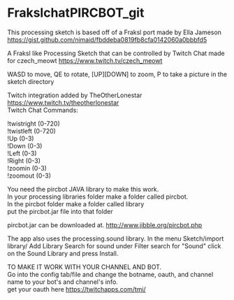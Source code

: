 # FrakslchatPIRCBOT_git

This processing sketch is based off of a Fraksl port made by Ella Jameson  
https://gist.github.com/nimaid/fbddeba0819fb8cfa0142060a0bbbfd5  

A Fraksl like Processing Sketch that can be controlled by Twitch Chat made for czech_meowt https://www.twitch.tv/czech_meowt  
 
 WASD to move, QE to rotate, [UP][DOWN] to zoom, P to take a picture in the sketch directory  
 
 Twitch integration added by TheOtherLonestar https://www.twitch.tv/theotherlonestar  
 Twitch Chat Commands:  
 
 !twistright (0-720)  
 !twistleft (0-720)  
 !Up (0-3)  
 !Down (0-3)  
 !Left (0-3)  
 !Right (0-3)  
 !zoomin (0-3)  
 !zoomout (0-3)  
 
 
 You need the pircbot JAVA library to make this work.  
 In your processing libraries folder make a folder called pircbot.     
 In the pircbot folder make a folder called library  
 put the pircbot.jar file into that folder  
 
 pircbot.jar can be downloaded at. http://www.jibble.org/pircbot.php  
 
 The app also uses the processing.sound library. In the menu Sketch/import library/ Add Library 
 Search for sound under Filter search for "Sound" click on the Sound Library and press Install.  
 
 TO MAKE IT WORK WITH YOUR CHANNEL AND BOT.  
 Go into the config tab/file and change the botname, oauth, and channel name to your bot's and channel's info.  
 get your oauth here https://twitchapps.com/tmi/
 
